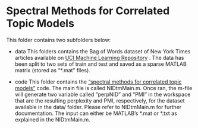 # Spectral Methods for Correlated Topic Models

This folder contains two subfolders below:

  * data
	    This folders contains the Bag of Words dataset of New York Times articles available on [UCI Machine Learning Repository](http://archive.ics.uci.edu/ml/) . The data has been split to two sets of train and test and saved as a sparse MATLAB matrix (stored as “*.mat” files).

  * code
	    This folder contains the [“spectral methods for correlated topic models”](https://arxiv.org/abs/1605.09080) code. The main file is called NIDtmMain.m. Once ran, the m-file will generate two variable called “perpNID”  and “PMI” in the workspace that are the resulting perplexity and PMI, respectively, for the dataset available in the data/ folder. Please refer to NIDtmMain.m for further documentation. The input can either be MATLAB’s *.mat or *.txt as explained in the NIDtmMain.m.

